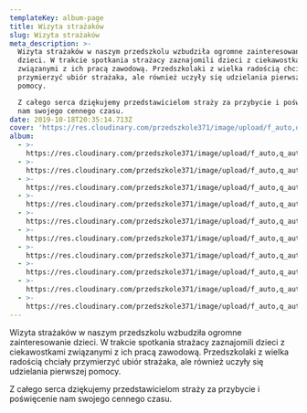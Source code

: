 ```yaml
---
templateKey: album-page
title: Wizyta strażaków
slug: Wizyta strażaków
meta_description: >-
  Wizyta strażaków w naszym przedszkolu wzbudziła ogromne zainteresowanie
  dzieci. W trakcie spotkania strażacy zaznajomili dzieci z ciekawostkami
  związanymi z ich pracą zawodową. Przedszkolaki z wielka radością chciały
  przymierzyć ubiór strażaka, ale również uczyły się udzielania pierwszej
  pomocy. 

  Z całego serca dziękujemy przedstawicielom straży za przybycie i poświęcenie
  nam swojego cennego czasu.
date: 2019-10-18T20:35:14.713Z
cover: 'https://res.cloudinary.com/przedszkole371/image/upload/f_auto,q_auto/c_fill,w_1200/v1573683186/Albumy%20zdj%C4%99%C4%87/2019/Wizyta%20stra%C5%BCacy/yfasx8pf4u8xnfkugyxz.jpg'
album:
  - >-
    https://res.cloudinary.com/przedszkole371/image/upload/f_auto,q_auto/c_fill,w_1200/v1573683222/Albumy%20zdj%C4%99%C4%87/2019/Wizyta%20stra%C5%BCacy/cn8poj41fzzdznfscwm6.jpg
  - >-
    https://res.cloudinary.com/przedszkole371/image/upload/f_auto,q_auto/c_fill,w_1200/v1573683206/Albumy%20zdj%C4%99%C4%87/2019/Wizyta%20stra%C5%BCacy/pcsnd3vzndq9r22t6ioh.jpg
  - >-
    https://res.cloudinary.com/przedszkole371/image/upload/f_auto,q_auto/c_fill,w_1200/v1573683201/Albumy%20zdj%C4%99%C4%87/2019/Wizyta%20stra%C5%BCacy/ueqwjg700ouqed3uxljy.jpg
  - >-
    https://res.cloudinary.com/przedszkole371/image/upload/f_auto,q_auto/c_fill,w_1200/v1573683193/Albumy%20zdj%C4%99%C4%87/2019/Wizyta%20stra%C5%BCacy/iieoeuvlntsunvjxmftb.jpg
  - >-
    https://res.cloudinary.com/przedszkole371/image/upload/f_auto,q_auto/c_fill,w_1200/v1573683187/Albumy%20zdj%C4%99%C4%87/2019/Wizyta%20stra%C5%BCacy/w79bxoi1o5go3nckzpi0.jpg
  - >-
    https://res.cloudinary.com/przedszkole371/image/upload/f_auto,q_auto/c_fill,w_1200/v1573683186/Albumy%20zdj%C4%99%C4%87/2019/Wizyta%20stra%C5%BCacy/yfasx8pf4u8xnfkugyxz.jpg
  - >-
    https://res.cloudinary.com/przedszkole371/image/upload/f_auto,q_auto/c_fill,w_1200/v1573683183/Albumy%20zdj%C4%99%C4%87/2019/Wizyta%20stra%C5%BCacy/nxj2a4ax8h7t62mhc9ms.jpg
  - >-
    https://res.cloudinary.com/przedszkole371/image/upload/f_auto,q_auto/c_fill,w_1200/v1573683174/Albumy%20zdj%C4%99%C4%87/2019/Wizyta%20stra%C5%BCacy/qkqwtrytw9wbsroticm5.jpg
  - >-
    https://res.cloudinary.com/przedszkole371/image/upload/f_auto,q_auto/c_fill,w_1200/v1573683172/Albumy%20zdj%C4%99%C4%87/2019/Wizyta%20stra%C5%BCacy/wdz3qbxvrzdoyxsm0k7v.jpg
  - >-
    https://res.cloudinary.com/przedszkole371/image/upload/f_auto,q_auto/c_fill,w_1200/v1573683172/Albumy%20zdj%C4%99%C4%87/2019/Wizyta%20stra%C5%BCacy/j8mo7apufoprcblroyqs.jpg
---
```

Wizyta strażaków w naszym przedszkolu wzbudziła ogromne zainteresowanie dzieci. W trakcie spotkania strażacy zaznajomili dzieci z ciekawostkami związanymi z ich pracą zawodową. Przedszkolaki z wielka radością chciały przymierzyć ubiór strażaka, ale również uczyły się udzielania pierwszej pomocy. 

Z całego serca dziękujemy przedstawicielom straży za przybycie i poświęcenie nam swojego cennego czasu.
